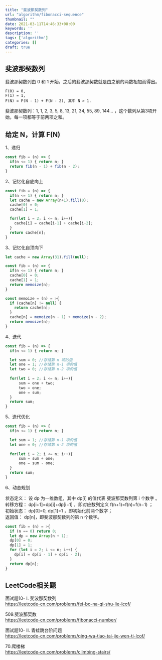 ```yaml
---
title: "斐波那契数列"
url: "algorithm/fibonacci-sequence"
thumbnail: ""
date: 2021-03-11T14:46:33+08:00
keywords: ''
description: ''
tags: ['algorithm']
categories: []
draft: true
---
```


## 斐波那契数列

斐波那契数列由 0 和 1 开始，之后的斐波那契数就是由之前的两数相加而得出。

```
F(0) = 0,   
F(1) = 1,
F(N) = F(N - 1) + F(N - 2), 其中 N > 1.
```

斐波那契数列：1, 1, 2, 3, 5, 8, 13, 21, 34, 55, 89, 144... ，这个数列从第3项开始，每一项都等于前两项之和。

## 给定 N，计算 F(N)

1、递归

```javascript
const fib = (n) => {
  if(n <= 1) { return n; }
  return fib(n - 1) + fib(n - 2);
}
```

2、记忆化自底向上

```javascript
const fib = (n) => {
  if(n <= 1) { return n; }
  let cache = new Array(n+1).fill(0);
  cache[0] = 0;
  cache[1] = 1;

  for(let i = 2; i <= n; i++){
    cache[i] = cache[i-1] + cache[i-2];
  }
  return cache[n];
}
```

3、记忆化自顶向下

```javascript
let cache = new Array(31).fill(null);

const fib = (n) => {
  if(n <= 1) { return n; }
  cache[0] = 0;
  cache[1] = 1;
  return memoize(n);
}

const memoize = (n) = >{
  if (cache[n] != null) {
    return cache[n];
  }
  cache[n] = memoize(n - 1) + memoize(n - 2);
  return memoize(n);
}
```

4、迭代

```javascript
const fib = (n) => {
  if(n <= 1) { return n; }

  let sum = 0; //存储第 n 项的值
  let one = 1; //存储第 n-1 项的值
  let two = 0; //存储第 n-2 项的值
  
  for(let i = 2; i <= n; i++){
      sum = one + two;
      two = one;
      one = sum;
  }
  return sum;
}
```

5、迭代优化

```javascript
const fib = (n) => {
  if(n <= 1) { return n; }

  let sum = 1; //存储第 n-1 项的值
  let one = 0; //存储第 n-2 项的值
  
  for(let i = 2; i <= n; i++){
      sum = sum + one;
      one = sum - one;
  }
  return sum;
}
```

6、动态规划

状态定义： 设 dp 为一维数组，其中 dp[i] 的值代表 斐波那契数列第 i 个数字 。  
转移方程： dp[i+1]=dp[i]+dp[i−1] ，即对应数列定义 f(n+1)=f(n)+f(n−1) ；  
初始状态： dp[0]=0, dp[1]=1 ，即初始化前两个数字；  
返回值： dp[n]，即斐波那契数列的第 n 个数字。  

```javascript
const fib = (n) = >{
  if (n == 0) return 0;
  let dp = new Array(n + 1);
  dp[0] = 0;
  dp[1] = 1;
  for (let i = 2; i <= n; i++) {
    dp[i] = dp[i - 1] + dp[i - 2];
  }
  return dp[n];
}
```

## LeetCode相关题

面试题10- I. 斐波那契数列  
https://leetcode-cn.com/problems/fei-bo-na-qi-shu-lie-lcof/

509.斐波那契数  
https://leetcode-cn.com/problems/fibonacci-number/

面试题10- II. 青蛙跳台阶问题  
https://leetcode-cn.com/problems/qing-wa-tiao-tai-jie-wen-ti-lcof/

70.爬楼梯  
https://leetcode-cn.com/problems/climbing-stairs/